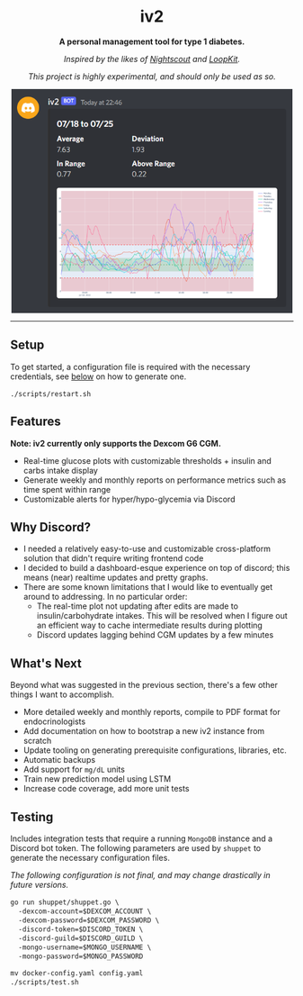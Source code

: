 <div align="center">

# iv2

**A personal management tool for type 1 diabetes.**

_Inspired by the likes of [Nightscout](https://github.com/nightscout/cgm-remote-monitor) and [LoopKit](https://github.com/LoopKit/Loop)._

_This project is highly experimental, and should only be used as so._

<img src='docs/weekly-overlay.png' align='center' width=500>

</div>

---

## Setup

To get started, a configuration file is required with the necessary credentials, see [below](#Testing) on how to generate one.

```console
./scripts/restart.sh
```

## Features

**Note: iv2 currently only supports the Dexcom G6 CGM.**

- Real-time glucose plots with customizable thresholds + insulin and carbs intake display
- Generate weekly and monthly reports on performance metrics such as time spent within range
- Customizable alerts for hyper/hypo-glycemia via Discord

## Why Discord?

- I needed a relatively easy-to-use and customizable cross-platform solution that didn't require writing frontend code
- I decided to build a dashboard-esque experience on top of discord; this means (near) realtime updates and pretty graphs.
- There are some known limitations that I would like to eventually get around to addressing. In no particular order:
  - The real-time plot not updating after edits are made to insulin/carbohydrate intakes. This will be resolved when I figure out an efficient way to cache intermediate results during plotting
  - Discord updates lagging behind CGM updates by a few minutes

## What's Next

Beyond what was suggested in the previous section, there's a few other things I want to accomplish.

- More detailed weekly and monthly reports, compile to PDF format for endocrinologists
- Add documentation on how to bootstrap a new iv2 instance from scratch
- Update tooling on generating prerequisite configurations, libraries, etc.
- Automatic backups
- Add support for `mg/dL` units
- Train new prediction model using LSTM
- Increase code coverage, add more unit tests

## Testing

Includes integration tests that require a running `MongoDB` instance and a Discord bot token.
The following parameters are used by `shuppet` to generate the necessary configuration files.

_The following configuration is not final, and may change drastically in future versions._

```console
go run shuppet/shuppet.go \
  -dexcom-account=$DEXCOM_ACCOUNT \
  -dexcom-password=$DEXCOM_PASSWORD \
  -discord-token=$DISCORD_TOKEN \
  -discord-guild=$DISCORD_GUILD \
  -mongo-username=$MONGO_USERNAME \
  -mongo-password=$MONGO_PASSWORD
```

```console
mv docker-config.yaml config.yaml
./scripts/test.sh
```
